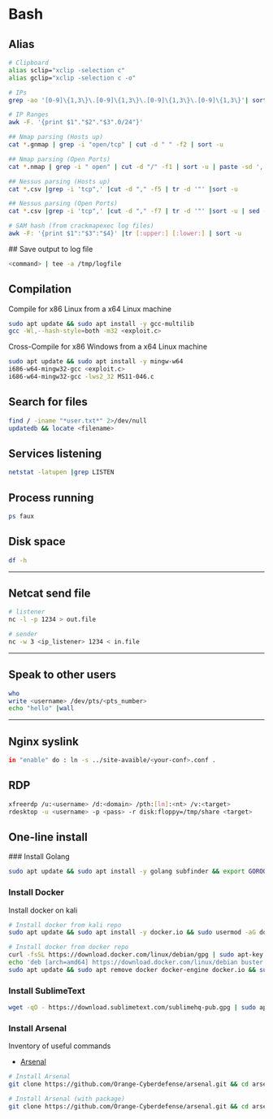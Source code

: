 # Bash

## Alias

```bash
# Clipboard
alias sclip="xclip -selection c"
alias gclip="xclip -selection c -o"

# IPs
grep -ao '[0-9]\{1,3\}\.[0-9]\{1,3\}\.[0-9]\{1,3\}\.[0-9]\{1,3\}'| sort -u

# IP Ranges 
awk -F. '{print $1"."$2"."$3".0/24"}'

## Nmap parsing (Hosts up)
cat *.gnmap | grep -i "open/tcp" | cut -d " " -f2 | sort -u

## Nmap parsing (Open Ports)
cat *.nmap | grep -i " open" | cut -d "/" -f1 | sort -u | paste -sd ','

## Nessus parsing (Hosts up)
cat *.csv |grep -i 'tcp",' |cut -d "," -f5 | tr -d '"' |sort -u

## Nessus parsing (Open Ports) 
cat *.csv |grep -i 'tcp",' |cut -d "," -f7 | tr -d '"' |sort -u | sed -r '/^\s*$/d' | tr "\n" ",  " | rev | cut -c2- |rev | sed 's/, */, /g' | cut -f 2- -d ' '

# SAM hash (from crackmapexec log files)
awk -F: '{print $1":"$3":"$4}' |tr [:upper:] [:lower:] | sort -u
```

## Save output to log file

```bash
<command> | tee -a /tmp/logfile
```

## Compilation

Compile for x86 Linux from a x64 Linux machine

```bash
sudo apt update && sudo apt install -y gcc-multilib 
gcc -Wl,--hash-style=both -m32 <exploit.c>
```

Cross-Compile for x86 Windows from a x64 Linux machine

```bash
sudo apt update && sudo apt install -y mingw-w64
i686-w64-mingw32-gcc <exploit.c>
i686-w64-mingw32-gcc -lws2_32 MS11-046.c
```


## Search for files

```bash
find / -iname "*user.txt*" 2>/dev/null
updatedb && locate <filename>
```

## Services listening

```bash
netstat -latupen |grep LISTEN
```

## Process running

```bash
ps faux
```

## Disk space

```bash
df -h
```

---

## Netcat send file

```bash
# listener
nc -l -p 1234 > out.file

# sender
nc -w 3 <ip_listener> 1234 < in.file
```

---


## Speak to other users

```bash
who
write <username> /dev/pts/<pts_number>
echo "hello" |wall
```

---

## Nginx syslink

```bash
in "enable" do : ln -s ../site-avaible/<your-conf>.conf .
```

## RDP 

```sh
xfreerdp /u:<username> /d:<domain> /pth:[lm]:<nt> /v:<target>
rdesktop -u <username> -p <pass> -r disk:floppy=/tmp/share <target>
```

## One-line install

### Install Golang

```bash
sudo apt update && sudo apt install -y golang subfinder && export GOROOT=/usr/lib/go && export GOPATH=$HOME/go && export PATH=$GOPATH/bin:$GOROOT/bin:$PATH;
```

### Install Docker

Install docker on kali
```sh
# Install docker from kali repo
sudo apt update && sudo apt install -y docker.io && sudo usermod -aG docker $USER && exec sg docker newgrp `id -gn`

# Install docker from docker repo
curl -fsSL https://download.docker.com/linux/debian/gpg | sudo apt-key add -
echo 'deb [arch=amd64] https://download.docker.com/linux/debian buster stable' | sudo tee /etc/apt/sources.list.d/docker.list
sudo apt update && sudo apt remove docker docker-engine docker.io && sudo apt install docker-ce -y
```

### Install SublimeText 

```sh
wget -qO - https://download.sublimetext.com/sublimehq-pub.gpg | sudo apt-key add - && sudo apt-get install apt-transport-https && echo "deb https://download.sublimetext.com/ apt/stable/" | sudo tee /etc/apt/sources.list.d/sublime-text.list && sudo apt-get update && sudo apt-get install sublime-text
```


### Install Arsenal 

Inventory of useful commands

- [Arsenal](https://github.com/Orange-Cyberdefense/arsenal)

```bash
# Install Arsenal
git clone https://github.com/Orange-Cyberdefense/arsenal.git && cd arsenal && ./addalias.sh && ./run

# Install Arsenal (with package)
git clone https://github.com/Orange-Cyberdefense/arsenal.git && cd arsenal && sudo python3 setup.py install; cd arsenal; python3 app.py
```

